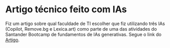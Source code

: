 # Artigo técnico feito com IAs

Fiz um artigo sobre qual faculdade de TI escolher que fiz utilizando três IAs (Copilot,
Remove.bg e Lexica.art) como parte de uma das atividades do Santander Bootcamp de fundamentos de IAs generativas. Segue o link do [Artigo](https://web.dio.me/articles/faculdade-de-ti-quais-sao-os-principais-cursos-e-suas-diferencas?back=%2Farticles&page=1&order=oldest).
